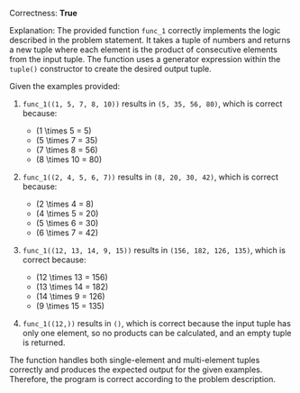 Correctness: **True**

Explanation: The provided function `func_1` correctly implements the logic described in the problem statement. It takes a tuple of numbers and returns a new tuple where each element is the product of consecutive elements from the input tuple. The function uses a generator expression within the `tuple()` constructor to create the desired output tuple. 

Given the examples provided:

1. `func_1((1, 5, 7, 8, 10))` results in `(5, 35, 56, 80)`, which is correct because:
   - \(1 \times 5 = 5\)
   - \(5 \times 7 = 35\)
   - \(7 \times 8 = 56\)
   - \(8 \times 10 = 80\)

2. `func_1((2, 4, 5, 6, 7))` results in `(8, 20, 30, 42)`, which is correct because:
   - \(2 \times 4 = 8\)
   - \(4 \times 5 = 20\)
   - \(5 \times 6 = 30\)
   - \(6 \times 7 = 42\)

3. `func_1((12, 13, 14, 9, 15))` results in `(156, 182, 126, 135)`, which is correct because:
   - \(12 \times 13 = 156\)
   - \(13 \times 14 = 182\)
   - \(14 \times 9 = 126\)
   - \(9 \times 15 = 135\)

4. `func_1((12,))` results in `()`, which is correct because the input tuple has only one element, so no products can be calculated, and an empty tuple is returned.

The function handles both single-element and multi-element tuples correctly and produces the expected output for the given examples. Therefore, the program is correct according to the problem description.
